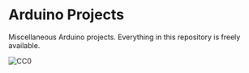 # Arduino Projects
Miscellaneous Arduino projects. Everything in this repository is freely available.

![CC0](http://i.creativecommons.org/p/zero/1.0/88x31.png)
